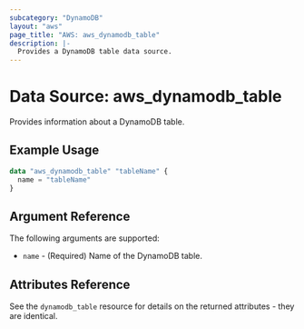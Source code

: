```yaml
---
subcategory: "DynamoDB"
layout: "aws"
page_title: "AWS: aws_dynamodb_table"
description: |-
  Provides a DynamoDB table data source.
---
```


# Data Source: aws_dynamodb_table

Provides information about a DynamoDB table.

## Example Usage

```terraform
data "aws_dynamodb_table" "tableName" {
  name = "tableName"
}
```

## Argument Reference

The following arguments are supported:

* `name` - (Required) Name of the DynamoDB table.

## Attributes Reference

See the `dynamodb_table` resource for details on the
returned attributes - they are identical.
